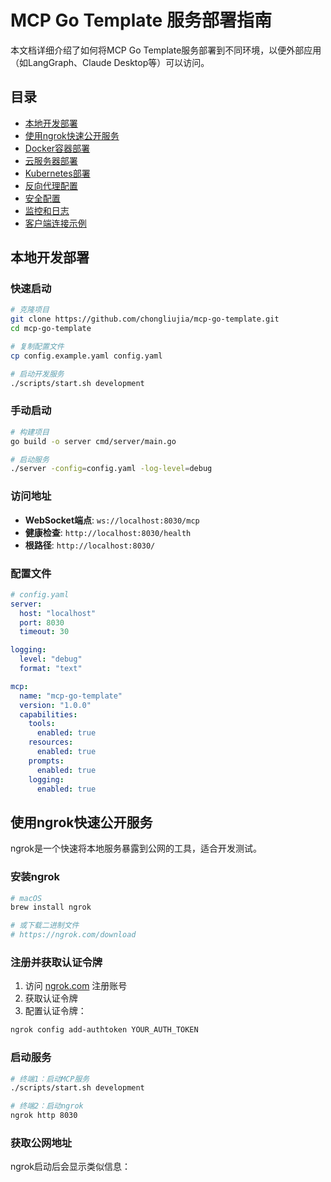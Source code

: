 # MCP Go Template 服务部署指南

本文档详细介绍了如何将MCP Go Template服务部署到不同环境，以便外部应用（如LangGraph、Claude Desktop等）可以访问。

## 目录

- [本地开发部署](#本地开发部署)
- [使用ngrok快速公开服务](#使用ngrok快速公开服务)
- [Docker容器部署](#docker容器部署)
- [云服务器部署](#云服务器部署)
- [Kubernetes部署](#kubernetes部署)
- [反向代理配置](#反向代理配置)
- [安全配置](#安全配置)
- [监控和日志](#监控和日志)
- [客户端连接示例](#客户端连接示例)

## 本地开发部署

### 快速启动

```bash
# 克隆项目
git clone https://github.com/chongliujia/mcp-go-template.git
cd mcp-go-template

# 复制配置文件
cp config.example.yaml config.yaml

# 启动开发服务
./scripts/start.sh development
```

### 手动启动

```bash
# 构建项目
go build -o server cmd/server/main.go

# 启动服务
./server -config=config.yaml -log-level=debug
```

### 访问地址

- **WebSocket端点**: `ws://localhost:8030/mcp`
- **健康检查**: `http://localhost:8030/health`
- **根路径**: `http://localhost:8030/`

### 配置文件

```yaml
# config.yaml
server:
  host: "localhost"
  port: 8030
  timeout: 30

logging:
  level: "debug"
  format: "text"

mcp:
  name: "mcp-go-template"
  version: "1.0.0"
  capabilities:
    tools:
      enabled: true
    resources:
      enabled: true
    prompts:
      enabled: true
    logging:
      enabled: true
```

## 使用ngrok快速公开服务

ngrok是一个快速将本地服务暴露到公网的工具，适合开发测试。

### 安装ngrok

```bash
# macOS
brew install ngrok

# 或下载二进制文件
# https://ngrok.com/download
```

### 注册并获取认证令牌

1. 访问 [ngrok.com](https://ngrok.com) 注册账号
2. 获取认证令牌
3. 配置认证令牌：

```bash
ngrok config add-authtoken YOUR_AUTH_TOKEN
```

### 启动服务

```bash
# 终端1：启动MCP服务
./scripts/start.sh development

# 终端2：启动ngrok
ngrok http 8030
```

### 获取公网地址

ngrok启动后会显示类似信息：